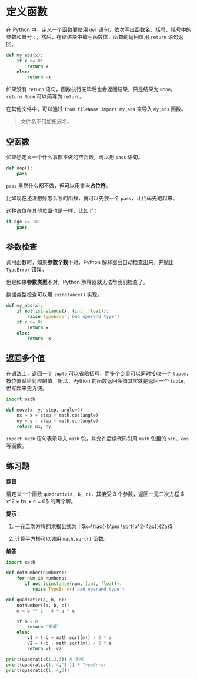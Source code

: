 # 定义函数

在 Python 中，定义一个函数要使用 `def` 语句，依次写出函数名、括号、括号中的参数和冒号 `:`，然后，在缩进块中编写函数体，函数的返回值用 `return` 语句返回。

```python
def my_abs(x):
    if x >= 0:
        return x
    else:
        return -x
```

如果没有 `return` 语句，函数执行完毕后也会返回结果，只是结果为 `None`。
`return None` 可以简写为 `return`。

在其他文件中，可以通过 `from fileName import my_abs` 来导入 `my_abs` 函数。

> 文件名不用加拓展名。

## 空函数

如果想定义一个什么事都不做的空函数，可以用 `pass` 语句。

```python
def nop():
    pass
```

`pass` 虽然什么都不做，但可以用来当**占位符**。

比如现在还没想好怎么写的函数，就可以先放一个 `pass`，让代码先跑起来。

这种占位在其他位置也是一样，比如 if：

```python
if age >= 18:
    pass
```

## 参数检查

调用函数时，如果**参数个数**不对，Python 解释器会自动检查出来，并抛出 `TypeError` 错误。

但是如果**参数类型**不对，Python 解释器就无法帮我们检查了。

数据类型检查可以用 `isinstance()` 实现。

```python
def my_abs(x):
    if not isinstance(x, (int, float)):
        raise TypeError('bad operand type')
    if x >= 0:
        return x
    else:
        return -x
```

## 返回多个值

在语法上，返回一个 `tuple` 可以省略括号，而多个变量可以同时接收一个 `tuple`，按位置赋给对应的值，所以，Python 的函数返回多值其实就是返回一个 `tuple`，但写起来更方便。

```python
import math

def move(x, y, step, angle=0):
    nx = x + step * math.cos(angle)
    ny = y - step * math.sin(angle)
    return nx, ny
```

`import math` 语句表示导入 `math` 包，并允许后续代码引用 `math` 包里的 `sin`、`cos` 等函数。

## 练习题

**题目**：

请定义一个函数 `quadratic(a, b, c)`，其接受 3 个参数，返回一元二次方程 $ x^2 + bx + c = 0$ 的两个解。

**提示**：

1. 一元二次方程的求根公式为：$x=\frac{-b\pm \sqrt{b^2-4ac}}{2a}$

2. 计算平方根可以调用 `math.sqrt()` 函数。

**解答**：

```python
import math

def notNumber(numbers):
    for num in numbers:
       if not isinstance(num, (int, float)):
          raise TypeError('bad operand type')

def quadratic(a, b, c):
    notNumber([a, b, c])
    m = b ** 2 - 4 * a * c

    if m < 0:
        return '无解'
    else:
        v1 = (-b + math.sqrt(m)) / 2 * a
        v2 = (-b - math.sqrt(m)) / 2 * a
        return v1, v2

print(quadratic(1,2,3)) # 无解
print(quadratic(1,-4,'3')) # TypeError
print(quadratic(1,-4,3))
```
